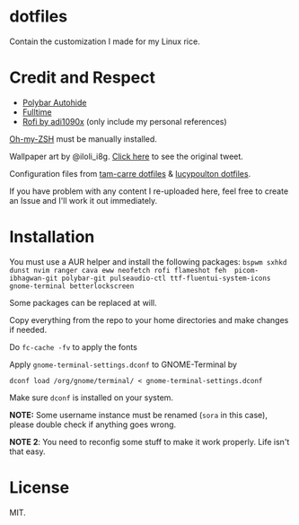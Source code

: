 # dotfiles
Contain the customization I made for my Linux rice.

# Credit and Respect
- [Polybar Autohide](https://github.com/arkeane/polybar_autohide)
- [Fulltime](https://github.com/skyventuree/fulltime)
- [Rofi by adi1090x](https://github.com/adi1090x/rofi) (only include my personal
	references)

[Oh-my-ZSH](https://ohmyz.sh/) must be manually installed.

Wallpaper art by @iloli_i8g. [Click here](https://twitter.com/iloli_i8g/status/1417188835746729990) to see the original tweet.

Configuration files from [tam-carre dotfiles](https://github.com/tam-carre/dotfiles) & [lucypoulton dotfiles](https://github.com/lucypoulton/dotfiles/).

If you have problem with any content I re-uploaded here, feel free to create an
Issue and I'll work it out immediately.

# Installation
You must use a AUR helper and install the following packages:
``bspwm sxhkd dunst nvim ranger cava eww neofetch rofi flameshot feh  picom-ibhagwan-git polybar-git pulseaudio-ctl ttf-fluentui-system-icons gnome-terminal betterlockscreen``

Some packages can be replaced at will.

Copy everything from the repo to your home directories and make changes if needed.

Do `fc-cache -fv` to apply the fonts

Apply `gnome-terminal-settings.dconf` to GNOME-Terminal by
```
dconf load /org/gnome/terminal/ < gnome-terminal-settings.dconf
```
Make sure `dconf` is installed on your system.

**NOTE:** Some username instance must be renamed (`sora` in this case), please double check if anything goes wrong.

**NOTE 2**: You need to reconfig some stuff to make it work properly. Life isn't that easy.

# License
MIT.
